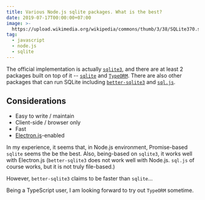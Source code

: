 ```yaml
---
title: Various Node.js sqlite packages. What is the best?
date: 2019-07-17T00:00:00+07:00
image: >-
  https://upload.wikimedia.org/wikipedia/commons/thumb/3/38/SQLite370.svg/1200px-SQLite370.svg.png
tag:
  - javascript
  - node.js
  - sqlite
---
```


The official implementation is actually [`sqlite3`](https://www.npmjs.com/package/sqlite3), and there are at least 2 packages built on top of it -- [`sqlite`](https://www.npmjs.com/package/sqlite) and [`TypeORM`](https://typeorm.io/#/). There are also other packages that can run SQLite including [`better-sqlite3`](https://www.npmjs.com/package/better-sqlite3) and [`sql.js`](https://github.com/kripken/sql.js/).

<!-- excerpt_separator -->

## Considerations

- Easy to write / maintain
- Client-side / browser only
- Fast
- [Electron.js](https://electronjs.org/)-enabled

In my experience, it seems that, in Node.js environment, Promise-based `sqlite` seems the be the best. Also, being-based on `sqlite3`, it works well with Electron.js (`better-sqlite3` does not work well with Node.js. `sql.js` of course works, but it is not truly file-based.)

However, `better-sqlite3` claims to be faster than `sqlite`...

Being a TypeScript user, I am looking forward to try out `TypeORM` sometime.
